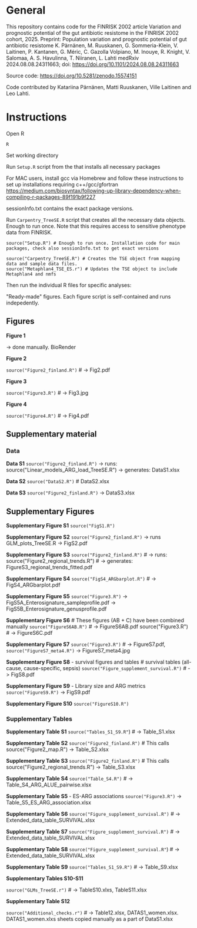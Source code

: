 
# General

This repository contains code for the FINRISK 2002 article Variation and
prognostic potential of the gut antibiotic resistome in the FINRISK 2002
cohort, 2025.
Preprint: Population variation and prognostic potential of gut antibiotic resistome
K. Pärnänen, M. Ruuskanen, G. Sommeria-Klein, V. Laitinen, P. Kantanen, G. Méric, 
C. Gazolla Volpiano, M. Inouye, R. Knight, V. Salomaa, A. S. Havulinna, T. Niiranen,
L. Lahti
medRxiv 2024.08.08.24311663; doi: https://doi.org/10.1101/2024.08.08.24311663

Source code:
https://doi.org/10.5281/zenodo.15574151

Code contributed by Katariina Pärnänen, Matti Ruuskanen, Ville Laitinen
and Leo Lahti.

# Instructions

Open R

```         
R
```

Set working directory

Run `Setup.R` script from the that installs all necessary packages

For MAC users, install gcc via Homebrew and follow these instructions to
set up installations requiring c++/gcc/gfortran
<https://medium.com/biosyntax/following-up-library-dependency-when-compiling-r-packages-89f191b9f227>

sessionInfo.txt contains the exact package versions.

Run `Carpentry_TreeSE.R` script that creates all the necessary data
objects. Enough to run once. Note that this requires access to sensitive
phenotype data from FINRISK.

```         
source("Setup.R") # Enough to run once. Installation code for main packages, check also sessionInfo.txt to get exact versions

source("Carpentry_TreeSE.R") # Creates the TSE object from mapping data and sample data files.
source("Metaphlan4_TSE_ES.r") # Updates the TSE object to include Metaphlan4 and nmfs 
```

Then run the individual R files for specific analyses:

"Ready-made" figures. Each figure script is self-contained and runs
indepedently.

## Figures

**Figure 1**

-\> done manually. BioRender

**Figure 2**

`source("Figure2_finland.R")` \# -\> Fig2.pdf

**Figure 3**

`source("Figure3.R")` \# -\> Fig3.jpg

**Figure 4**

`source("Figure4.R")` \# -\> Fig4.pdf

## Supplementary material

### Data

**Data S1** `source("Figure2_finland.R")` -\> runs:
source("Linear_models_ARG_load_TreeSE.R") -\> generates: DataS1.xlsx

**Data S2** `source("DataS2.R")` \# DataS2.xlsx

**Data S3** `source("Figure2_finland.R")` -\> DataS3.xlsx

## Supplementary Figures

**Supplementary Figure S1** `source("FigS1.R")`

**Supplementary Figure S2** `source("Figure2_finland.R")` -\> runs
GLM_plots_TreeSE.R -\> FigS2.pdf

**Supplementary Figure S3** `source("Figure2_finland.R")` \# -\> runs:
source("Figure2_regional_trends.R") \# -\> generates:
FigureS3_regional_trends_fitted.pdf

**Supplementary Figure S4** `source("FigS4_ARGbarplot.R")` \# -\>
FigS4_ARGbarplot.pdf

**Supplementary Figure S5** `source("Figure3.R")` -\>
FigS5A_Enterosignature_sampleprofile.pdf -\>
FigS5B_Enterosignature_genusprofile.pdf

**Supplementary Figure S6** \# These figures (AB + C) have been combined
manually `source("FigureS6AB.R")` \# -\> FigureS6AB.pdf
source("Figure3.R") \# -\> FigureS6C.pdf

**Supplementary Figure S7** `source("Figure3.R")` \# -\> FigureS7.pdf,
`source("FigureS7_meta4.R")` -\> FigureS7_meta4.jpg

**Supplementary Figure S8** - survival figures and tables \# survival
tables (all-cause, cause-specific, sepsis)
`source("Figure_supplement_survival.R")` \# -\> FigS8.pdf

**Supplementary Figure S9** - Library size and ARG metrics
`source("FigureS9.R")` -\> FigS9.pdf

**Supplementary Figure S10** `source("FigureS10.R")`

### Supplementary Tables

**Supplementary Table S1** `source("Tables_S1_S9.R"`) \# -\>
Table_S1.xlsx

**Supplementary Table S2** `source("Figure2_finland.R")` \# This calls
source("Figure2_map.R") -\> Table_S2.xlsx

**Supplementary Table S3** `source("Figure2_finland.R")` \# This calls
source("Figure2_regional_trends.R") -\> Table_S3.xlsx

**Supplementary Table S4** `source("Table_S4.R")` \# -\>
Table_S4_ARG_ALUE_pairwise.xlsx

**Supplementary Table S5** - ES-ARG associations `source("Figure3.R")`
-\> Table_S5_ES_ARG_association.xlsx

**Supplementary Table S6** `source("Figure_supplement_survival.R")` \#
-\> Extended_data_table_SURVIVAL.xlsx

**Supplementary Table S7** `source("Figure_supplement_survival.R")` \#
-\> Extended_data_table_SURVIVAL.xlsx

**Supplementary Table S8** `source("Figure_supplement_survival.R"`) \#
-\> Extended_data_table_SURVIVAL.xlsx

**Supplementary Table S9** `source("Tables_S1_S9.R")` \# -\>
Table_S9.xlsx

**Supplementary Tables S10-S11**

`source("GLMs_TreeSE.r")` \# -\> TableS10.xlxs, TableS11.xlsx

**Supplementary Table S12**

`source("Additional_checks.r")` \# -\> Table12.xlsx, DATAS1_women.xlsx.
DATAS1_women.xlxs sheets copied manually as a part of DataS1.xlsx
